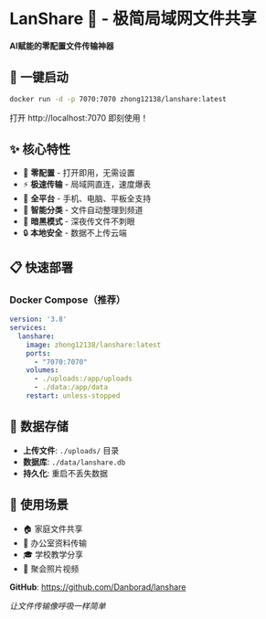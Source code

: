 # LanShare 🚀 - 极简局域网文件共享

**AI赋能的零配置文件传输神器**

## 🚀 一键启动
```bash
docker run -d -p 7070:7070 zhong12138/lanshare:latest
```

打开 http://localhost:7070 即刻使用！

## ✨ 核心特性
- 🎯 **零配置** - 打开即用，无需设置
- ⚡ **极速传输** - 局域网直连，速度爆表
- 📱 **全平台** - 手机、电脑、平板全支持
- 📂 **智能分类** - 文件自动整理到频道
- 🌙 **暗黑模式** - 深夜传文件不刺眼
- 🔒 **本地安全** - 数据不上传云端

## 📋 快速部署
### Docker Compose（推荐）
```yaml
version: '3.8'
services:
  lanshare:
    image: zhong12138/lanshare:latest
    ports:
      - "7070:7070"
    volumes:
      - ./uploads:/app/uploads
      - ./data:/app/data
    restart: unless-stopped
```

## 💾 数据存储
- **上传文件**: `./uploads/` 目录
- **数据库**: `./data/lanshare.db`
- **持久化**: 重启不丢失数据

## 🔧 使用场景
- 🏠 家庭文件共享
- 🏢 办公室资料传输
- 🎓 学校教学分享
- 🎉 聚会照片视频

**GitHub**: https://github.com/Danborad/lanshare

*让文件传输像呼吸一样简单*
